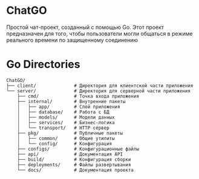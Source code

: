 # ChatGO

Простой чат-проект, созданный с помощью Go. Этот проект предназначен для того, чтобы пользователи могли общаться в режиме реального времени по защищенному соединению

# Go Directories

```
ChatGO/
├── client/              # Директория для клиентской части приложения
└── server/              # Директория для серверной части приложения
    ├── cmd/             # Точка входа приложения
    ├── internal/        # Внутренние пакеты
    │   ├── app/         # Слой приложения
    │   ├── database/    # Работа с БД
    │   ├── models/      # Модели данных
    │   ├── services/    # Бизнес-логика
    │   └── transport/   # HTTP сервер
    ├── pkg/             # Публичные пакеты
    │   ├── common/      # Общие утилиты
    │   └── config/      # Конфигурация
    ├── configs/         # Конфигурационные файлы
    ├── api/             # Документация API
    ├── build/           # Конфигурация сборки
    ├── deployments/     # Файлы развертывания
    └── docs/            # Документация проекта
```
